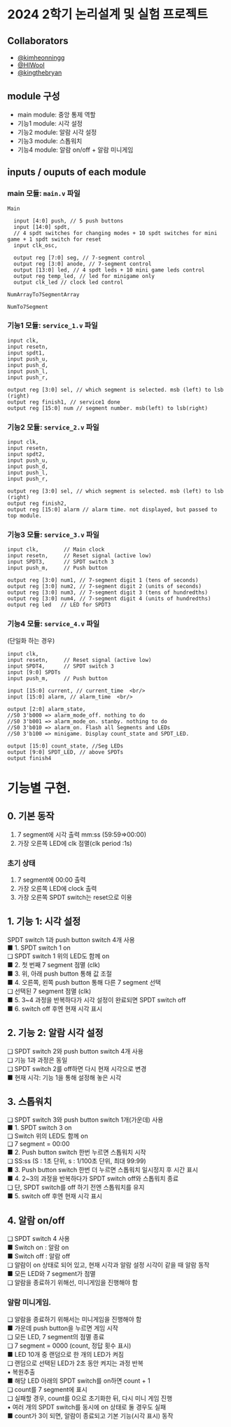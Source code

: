 # 2024 2학기 논리설계 및 실험 프로젝트


## Collaborators
- [@kimheonningg](https://github.com/kimheonningg)
- [@HIWooI](https://github.com/HIWooI)
- [@kingthebryan](https://github.com/kingthebryan)

## module 구성

- main module: 중앙 통제 역할
- 기능1 module: 시각 설정
- 기능2 module: 알람 시각 설정
- 기능3 module: 스톱워치
- 기능4 module: 알람 on/off + 알람 미니게임

## inputs / ouputs of each module

### main 모듈: `main.v` 파일

`Main`

      input [4:0] push, // 5 push buttons
      input [14:0] spdt,
      // 4 spdt switches for changing modes + 10 spdt switches for mini game + 1 spdt switch for reset
      input clk_osc,
      
      output reg [7:0] seg, // 7-segment control
      output reg [3:0] anode, // 7-segment control
      output [13:0] led, // 4 spdt leds + 10 mini game leds control
      output reg temp_led, // led for minigame only
      output clk_led // clock led control

`NumArrayTo7SegmentArray`

`NumTo7Segment`

### 기능1 모듈: `service_1.v` 파일

    input clk,
    input resetn,
    input spdt1,
    input push_u,
    input push_d,
    input push_l,
    input push_r,

    output reg [3:0] sel, // which segment is selected. msb (left) to lsb (right)
    output reg finish1, // service1 done
    output reg [15:0] num // segment number. msb(left) to lsb(right)

### 기능2 모듈: `service_2.v` 파일

    input clk,
    input resetn,
    input spdt2,
    input push_u,
    input push_d,
    input push_l,
    input push_r,

    output reg [3:0] sel, // which segment is selected. msb (left) to lsb (right)
    output reg finish2,
    output reg [15:0] alarm // alarm time. not displayed, but passed to top module.

### 기능3 모듈: `service_3.v` 파일

    input clk,        // Main clock
    input resetn,     // Reset signal (active low)
    input SPDT3,      // SPDT switch 3
    input push_m,     // Push button
    
    output reg [3:0] num1, // 7-segment digit 1 (tens of seconds)
    output reg [3:0] num2, // 7-segment digit 2 (units of seconds)
    output reg [3:0] num3, // 7-segment digit 3 (tens of hundredths)
    output reg [3:0] num4, // 7-segment digit 4 (units of hundredths)
    output reg led   // LED for SPDT3

### 기능4 모듈: `service_4.v` 파일
(단일화 하는 경우)

    input clk,
    input resetn,     // Reset signal (active low)
    input SPDT4,      // SPDT switch 3
    input [9:0] SPDTs
    input push_m,     // Push button
    
    input [15:0] current, // current_time  <br/>
    input [15:0] alarm, // alarm_time  <br/>

    output [2:0] alarm_state,
    //S0 3'b000 => alarm_mode_off. nothing to do
    //S0 3'b001 => alarm_mode_on. stanby. nothing to do
    //S0 3'b010 => alarm_on. Flash all Segments and LEDs
    //S0 3'b100 => minigame. Display count_state and SPDT_LED.

    output [15:0] count_state, //Seg LEDs
    output [9:0] SPDT_LED, // above SPDTs
    output finish4 

# 기능별 구현.

## 0. 기본 동작
1. 7 segment에 시각 출력
   mm:ss (59:59=>00:00)
2. 가장 오른쪽 LED에 clk 점멸(clk period :1s)

### 초기 상태
1. 7 segment에 00:00 출력
2. 가장 오른쪽 LED에 clock 출력
3. 가장 오른쪽 SPDT switch는 reset으로 이용


## 1. 기능 1: 시각 설정
 SPDT switch 1과 push button switch 4개 사용  
■ 1. SPDT switch 1 on  
❑ SPDT switch 1 위의 LED도 함께 on  
■ 2. 첫 번째 7 segment 점멸 (clk)  
■ 3. 위, 아래 push button 통해 값 조절  
■ 4. 오른쪽, 왼쪽 push button 통해 다른 7 segment 선택  
❑ 선택된 7 segment 점멸 (clk)  
■ 5. 3~4 과정을 반복하다가 시각 설정이 완료되면 SPDT switch off  
■ 6. switch off 후엔 현재 시각 표시  

## 2. 기능 2: 알람 시각 설정
❑ SPDT switch 2와 push button switch 4개 사용  
❑ 기능 1과 과정은 동일  
❑ SPDT switch 2를 off하면 다시 현재 시각으로 변경  
■ 현재 시각: 기능 1을 통해 설정해 놓은 시각  

## 3. 스톱워치
❑ SPDT switch 3와 push button switch 1개(가운데) 사용  
■ 1. SPDT switch 3 on  
❑ Switch 위의 LED도 함께 on  
❑ 7 segment = 00:00  
■ 2. Push button switch 한번 누르면 스톱워치 시작  
❑ SS:ss (S : 1초 단위, s : 1/100초 단위, 최대 99:99)  
■ 3. Push button switch 한번 더 누르면 스톱워치 일시정지 후
시간 표시  
■ 4. 2~3의 과정을 반복하다가 SPDT switch off와 스톱워치 종료  
❑ 단, SPDT switch를 off 하기 전엔 스톱워치를 유지  
■ 5. switch off 후엔 현재 시각 표시  

## 4. 알람 on/off
❑ SPDT switch 4 사용  
■ Switch on : 알람 on  
■ Switch off : 알람 off  
❑ 알람이 on 상태로 되어 있고, 현재 시각과 알람 설정 시각이
같을 때 알람 동작  
■ 모든 LED와 7 segment가 점멸  
❑ 알람을 종료하기 위해선, 미니게임을 진행해야 함  

### 알람 미니게임.
❑ 알람을 종료하기 위해서는 미니게임을 진행해야 함  
■ 가운데 push button을 누르면 게임 시작  
❑ 모든 LED, 7 segment의 점멸 종료  
❑ 7 segment = 0000 (count, 정답 횟수 표시)  
■ LED 10개 중 랜덤으로 한 개의 LED가 켜짐  
❑ 랜덤으로 선택된 LED가 2초 동안 켜지는 과정 반복  
▪ 복원추출  
■ 해당 LED 아래의 SPDT switch를 on하면 count + 1  
❑ count를 7 segment에 표시  
❑ 실패할 경우, count를 0으로 초기화한 뒤, 다시 미니 게임 진행  
▪ 여러 개의 SPDT switch를 동시에 on 상태로 둘 경우도 실패  
■ count가 3이 되면, 알람이 종료되고 기본 기능(시각 표시) 동작  
